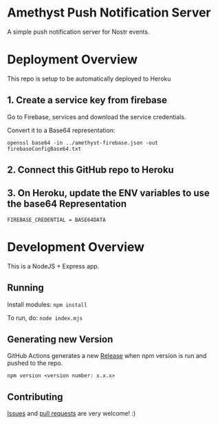 # Amethyst Push Notification Server
A simple push notification server for Nostr events. 

# Deployment Overview

This repo is setup to be automatically deployed to Heroku

## 1. Create a service key from firebase

Go to Firebase, services and download the service credentials.

Convert it to a Base64 representation: 

```
openssl base64 -in ../amethyst-firebase.json -out firebaseConfigBase64.txt  
```


## 2. Connect this GitHub repo to Heroku

## 3. On Heroku, update the ENV variables to use the base64 Representation

```
FIREBASE_CREDENTIAL = BASE64DATA
```

# Development Overview

This is a NodeJS + Express app. 

## Running

Install modules:
`npm install`

To run, do:
`node index.mjs`

## Generating new Version

GitHub Actions generates a new [Release](https://github.com/vitorpamplona/amethyst-push-notif-server/releases) when npm version is run and pushed to the repo.

```
npm version <version number: x.x.x>
```

## Contributing

[Issues](https://github.com/vitorpamplona/amethyst-push-notif-server/issues) and [pull requests](https://github.com/vitorpamplona/amethyst-push-notif-server/pulls) are very welcome! :)

